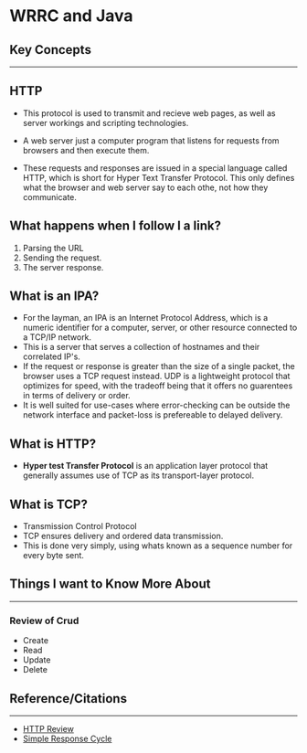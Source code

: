 # WRRC and Java



## Key Concepts

---

## HTTP

- This protocol is used to transmit and recieve web pages, as well as server workings and scripting technologies.

- A web server just a computer program that listens for requests from browsers and then execute them.

- These requests and responses are issued in a special language called HTTP, which is short for Hyper Text Transfer Protocol. This only defines what the browser and web server say to each othe, not how they communicate.

## What happens when I follow I a link?

1. Parsing the URL
2. Sending the request.
3. The server response.

## What is an IPA?

- For the layman, an IPA is an Internet Protocol Address, which is a numeric identifier for a computer, server, or other resource connected to a TCP/IP network.
- This is a server that serves a collection of hostnames and their correlated IP's.
- If the request or response is greater than the size of a single packet, the browser uses a TCP request instead. UDP is a lightweight protocol that optimizes for speed, with the tradeoff being that it offers no guarentees in terms of delivery or order.
- It is well suited for use-cases where error-checking can be outside the network interface and packet-loss is prefereable to delayed delivery.

## What is HTTP?

- **Hyper test Transfer Protocol** is an application layer protocol that generally assumes use of TCP as its transport-layer protocol.

## What is TCP?

- Transmission Control Protocol
- TCP ensures delivery and ordered data transmission.
- This is done very simply, using whats known as a sequence number for every byte sent.



## Things I want to Know More About

---


### Review of Crud

- Create
- Read
- Update
- Delete




## Reference/Citations

---


- [HTTP Review](https://dev.to/dangolant/things-i-brushed-up-on-this-week-the-http-request-lifecycle-)
- [Simple Response Cycle](https://www.baeldung.com/java-http-request)
